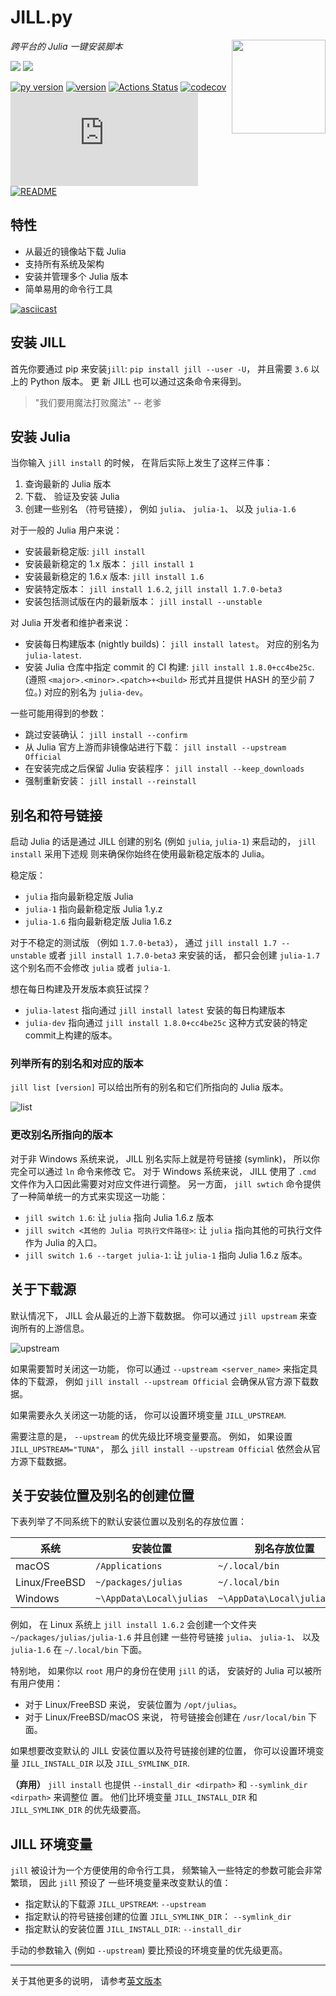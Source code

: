 # JILL.py

<p>
  <img width="150" align='right' src="logo.png">
</p>

_跨平台的 Julia 一键安装脚本_

![](https://img.shields.io/badge/system-Windows%7CmacOS%7CLinux%7CFreeBSD-yellowgreen)
![](https://img.shields.io/badge/arch-i686%7Cx86__64%7CARMv7%7CARMv8-yellowgreen)

[![py version](https://img.shields.io/pypi/pyversions/jill.svg?logo=python&logoColor=white)](https://pypi.org/project/jill)
[![version](https://img.shields.io/pypi/v/jill.svg)](https://github.com/johnnychen94/jill.py/releases)
[![Actions Status](https://github.com/johnnychen94/jill.py/workflows/Unit%20test/badge.svg
)](https://github.com/johnnychen94/jill.py/actions)
[![codecov](https://codecov.io/gh/johnnychen94/jill.py/branch/master/graph/badge.svg)](https://codecov.io/gh/johnnychen94/jill.py)
[![release-date](https://img.shields.io/github/release-date/johnnychen94/jill.py)](https://github.com/johnnychen94/jill.py/releases)
[![README](https://img.shields.io/badge/README-English-blue)](README.md)

## 特性

* 从最近的镜像站下载 Julia
* 支持所有系统及架构
* 安装并管理多个 Julia 版本
* 简单易用的命令行工具

[![asciicast](https://asciinema.org/a/432654.svg)](https://asciinema.org/a/432654)

## 安装 JILL

首先你要通过 pip 来安装`jill`: `pip install jill --user -U`， 并且需要 `3.6` 以上的 Python 版本。 更
新 JILL 也可以通过这条命令来得到。

> "我们要用魔法打败魔法" -- 老爹

## 安装 Julia

当你输入 `jill install` 的时候， 在背后实际上发生了这样三件事：

1. 查询最新的 Julia 版本
2. 下载、 验证及安装 Julia
3. 创建一些别名 （符号链接）， 例如 `julia`、 `julia-1`、 以及 `julia-1.6`

对于一般的 Julia 用户来说：

* 安装最新稳定版: `jill install`
* 安装最新稳定的 1.x 版本： `jill install 1`
* 安装最新稳定的 1.6.x 版本: `jill install 1.6`
* 安装特定版本： `jill install 1.6.2`, `jill install 1.7.0-beta3`
* 安装包括测试版在内的最新版本： `jill install --unstable`

对 Julia 开发者和维护者来说：

* 安装每日构建版本 (nightly builds)： `jill install latest`。 对应的别名为 `julia-latest`.
* 安装 Julia 仓库中指定 commit 的 CI 构建: `jill install 1.8.0+cc4be25c`. (遵照
  `<major>.<minor>.<patch>+<build>` 形式并且提供 HASH 的至少前 7 位。) 对应的别名为 `julia-dev`。

一些可能用得到的参数：

* 跳过安装确认： `jill install --confirm`
* 从 Julia 官方上游而非镜像站进行下载： `jill install --upstream Official`
* 在安装完成之后保留 Julia 安装程序： `jill install --keep_downloads`
* 强制重新安装： `jill install --reinstall`

## 别名和符号链接

启动 Julia 的话是通过 JILL 创建的别名 (例如 `julia`, `julia-1`) 来启动的， `jill install` 采用下述规
则来确保你始终在使用最新稳定版本的 Julia。

稳定版：

* `julia` 指向最新稳定版 Julia
* `julia-1` 指向最新稳定版 Julia 1.y.z
* `julia-1.6` 指向最新稳定版 Julia 1.6.z

对于不稳定的测试版 （例如 `1.7.0-beta3`）， 通过 `jill install 1.7 --unstable` 或者 `jill install
1.7.0-beta3` 来安装的话， 都只会创建 `julia-1.7` 这个别名而不会修改 `julia` 或者 `julia-1`.

想在每日构建及开发版本疯狂试探？

* `julia-latest` 指向通过 `jill install latest` 安装的每日构建版本
* `julia-dev` 指向通过 `jill install 1.8.0+cc4be25c` 这种方式安装的特定commit上构建的版本。

### 列举所有的别名和对应的版本

`jill list [version]` 可以给出所有的别名和它们所指向的 Julia 版本。

![list](https://user-images.githubusercontent.com/8684355/131207375-8b355e2b-3a67-4b70-8d2d-83623ae1e451.png)

### 更改别名所指向的版本

对于非 Windows 系统来说， JILL 别名实际上就是符号链接 (symlink)， 所以你完全可以通过 `ln` 命令来修改
它。 对于 Windows 系统来说， JILL 使用了 `.cmd` 文件作为入口因此需要对对应文件进行调整。 另一方面，
`jill swtich` 命令提供了一种简单统一的方式来实现这一功能：

* `jill switch 1.6`: 让 `julia` 指向 Julia 1.6.z 版本
* `jill switch <其他的 Julia 可执行文件路径>`: 让 `julia` 指向其他的可执行文件作为 Julia 的入口。
* `jill switch 1.6 --target julia-1`: 让 `julia-1` 指向 Julia 1.6.z 版本。

## 关于下载源

默认情况下， JILL 会从最近的上游下载数据。 你可以通过 `jill upstream` 来查询所有的上游信息。

![upstream](https://user-images.githubusercontent.com/8684355/131207372-03220bc4-bf79-408d-b386-ef9b41524ccd.png)

如果需要暂时关闭这一功能， 你可以通过 `--upstream <server_name>` 来指定具体的下载源， 例如 `jill
install --upstream Official` 会确保从官方源下载数据。

如果需要永久关闭这一功能的话， 你可以设置环境变量 `JILL_UPSTREAM`.

需要注意的是， `--upstream` 的优先级比环境变量要高。 例如， 如果设置 `JILL_UPSTREAM="TUNA"`， 那么
`jill install --upstream Official` 依然会从官方源下载数据。

## 关于安装位置及别名的创建位置

下表列举了不同系统下的默认安装位置以及别名的存放位置：

| 系统            | 安装位置                   | 别名存放位置                   |
| -------------- | ------------------------- | ---------------------------- |
| macOS          | `/Applications`           | `~/.local/bin`               |
| Linux/FreeBSD  | `~/packages/julias`       | `~/.local/bin`               |
| Windows        | `~\AppData\Local\julias`  | `~\AppData\Local\julias\bin` |

例如， 在 Linux 系统上 `jill install 1.6.2` 会创建一个文件夹 `~/packages/julias/julia-1.6` 并且创建
一些符号链接 `julia`、 `julia-1`、 以及 `julia-1.6` 在 `~/.local/bin` 下面。

特别地， 如果你以 `root` 用户的身份在使用 `jill` 的话， 安装好的 Julia 可以被所有用户使用：

* 对于 Linux/FreeBSD 来说， 安装位置为 `/opt/julias`。
* 对于 Linux/FreeBSD/macOS 来说， 符号链接会创建在 `/usr/local/bin` 下面。

如果想要改变默认的 JILL 安装位置以及符号链接创建的位置， 你可以设置环境变量 `JILL_INSTALL_DIR` 以及
`JILL_SYMLINK_DIR`.

**（弃用）** `jill install` 也提供 `--install_dir <dirpath>` 和 `--symlink_dir <dirpath>` 来调整位
置。 他们比环境变量 `JILL_INSTALL_DIR` 和 `JILL_SYMLINK_DIR` 的优先级要高。

## JILL 环境变量

`jill` 被设计为一个方便使用的命令行工具， 频繁输入一些特定的参数可能会非常繁琐， 因此 `jill` 预设了
一些环境变量来改变默认的值：

* 指定默认的下载源 `JILL_UPSTREAM`: `--upstream`
* 指定默认的符号链接创建的位置 `JILL_SYMLINK_DIR`： `--symlink_dir`
* 指定默认的安装位置 `JILL_INSTALL_DIR`: `--install_dir`

手动的参数输入 (例如 `--upstream`) 要比预设的环境变量的优先级更高。

---

关于其他更多的说明， 请参考[英文版本](README.md)
